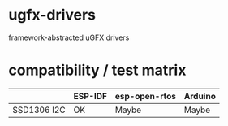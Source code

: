 # ugfx-drivers
framework-abstracted uGFX drivers

# compatibility / test matrix

|               | ESP-IDF | esp-open-rtos | Arduino
| --------------|---------|---------------|---------
| SSD1306 I2C   | OK      | Maybe         | Maybe
